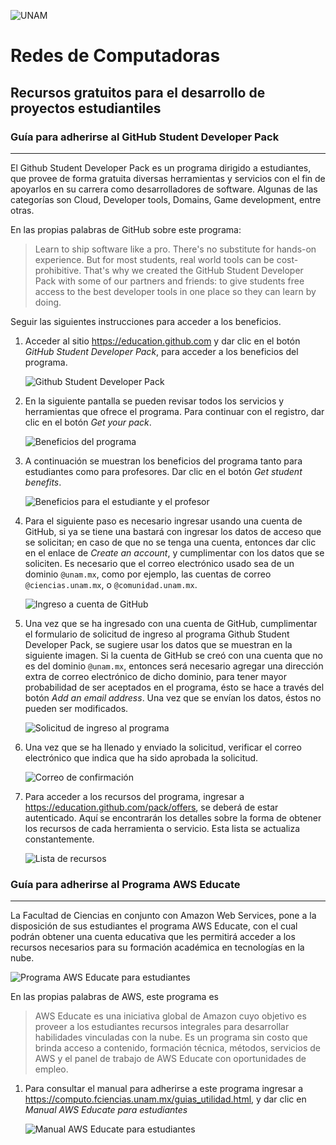 ![UNAM](images/img_logoFC_2019.png)
# Redes de Computadoras

## Recursos gratuitos para el desarrollo de proyectos estudiantiles 



### Guía para adherirse al GitHub Student Developer Pack
--------------------------------------------------------

El Github Student Developer Pack es un programa dirigido a estudiantes,
que provee de forma gratuita diversas herramientas y servicios con el
fin de apoyarlos en su carrera como desarrolladores de software. Algunas
 de las categorías son Cloud, Developer tools, Domains, Game development,
entre otras.

En las propias palabras de GitHub sobre este programa:
> Learn to ship software like a pro. There's no substitute for hands-on experience. But for most students, real world tools can be cost-prohibitive. That's why we created the GitHub Student Developer Pack with some of our partners and friends: to give students free access to the best developer tools in one place so they can learn by doing.


Seguir las siguientes instrucciones para acceder a los beneficios.

1.  Acceder al sitio <https://education.github.com> y dar clic en el botón *GitHub
    Student Developer Pack*, para acceder a los beneficios del programa.
    
    ![Github Student Developer Pack](images/a_01_2.png)


2.  En la siguiente pantalla se pueden revisar todos los servicios y
    herramientas que ofrece el programa. Para continuar con el registro,
    dar clic en el botón *Get your pack*.

    ![Beneficios del programa](images/a_02_2.png)


3.  A continuación se muestran los beneficios del programa tanto para
    estudiantes como para profesores. Dar clic en el botón *Get student
    benefits*.
    
    ![Beneficios para el estudiante y el profesor](images/a_03_2.png)


4.  Para el siguiente paso es necesario ingresar usando una cuenta de
    GitHub, si ya se tiene una bastará con ingresar los datos de acceso
    que se solicitan; en caso de que no se tenga una cuenta, entonces
    dar clic en el enlace de *Create an account*, y cumplimentar con los
    datos que se soliciten. Es
    necesario que el correo electrónico usado sea de un dominio
    `@unam.mx`, como por ejemplo, las cuentas de correo
    `@ciencias.unam.mx`, o `@comunidad.unam.mx`.

    ![Ingreso a cuenta de GitHub](images/a_04_2.png)


5.  Una vez que se ha ingresado con una cuenta de GitHub, cumplimentar
    el formulario de solicitud de ingreso al programa Github Student
    Developer Pack, se sugiere usar los datos que se muestran en la 
    siguiente imagen. Si la cuenta de GitHub se creó con
    una cuenta que no es del dominio `@unam.mx`, entonces será necesario
    agregar una dirección extra de correo electrónico de dicho dominio,
    para tener mayor probabilidad de ser aceptados en el programa, ésto
    se hace a través del botón *Add an email address*. Una vez que se
    envían los datos, éstos no pueden ser modificados.

    ![Solicitud de ingreso al programa](images/a_05_2.png)


6.  Una vez que se ha llenado y enviado la solicitud, verificar el
    correo electrónico que indica que ha sido aprobada la solicitud.

    ![Correo de confirmación](images/a_06.png)

7. Para acceder a los recursos del programa, ingresar a <https://education.github.com/pack/offers>,
   se deberá de estar autenticado. Aquí se encontrarán los detalles sobre la forma de obtener
   los recursos de cada herramienta o servicio. Esta lista se actualiza constantemente.

    ![Lista de recursos](images/a_07.png)




### Guía para adherirse al Programa AWS Educate
-----------------------------------------------

La Facultad de Ciencias en conjunto con Amazon Web Services, pone a la disposición de sus estudiantes el programa AWS Educate, con el cual podrán obtener una cuenta educativa que les permitirá acceder a los recursos necesarios para su formación académica en tecnologías en la nube.

![Programa AWS Educate para estudiantes](images/awseduc_01.png)


En las propias palabras de AWS, este programa es
> AWS Educate es una iniciativa global de Amazon cuyo objetivo es proveer a los estudiantes recursos integrales para desarrollar habilidades vinculadas con la nube. Es un programa sin costo que brinda acceso a contenido, formación técnica, métodos, servicios de AWS y el panel de trabajo de AWS Educate con oportunidades de empleo.

1.  Para consultar el manual para adherirse a este programa ingresar a <https://computo.fciencias.unam.mx/guias_utilidad.html>,
    y dar clic en _Manual AWS Educate para estudiantes_


    ![Manual AWS Educate para estudiantes](images/awseduc_02.png)

